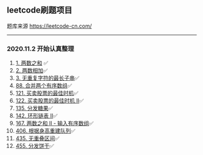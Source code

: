 ## leetcode刷题项目
题库来源 https://leetcode-cn.com/

---
### 2020.11.2 开始认真整理

1. [1. 两数之和](src/main/java/cn/zbq/leet0001/twosum/README.md) ✅
2. [2. 两数相加](src/main/java/cn/zbq/leet0002/addtwonumbers/README.md)✅
3. [3. 无重复字符的最长子串](src/main/java/cn/zbq/leet0003/lengthoflongestsubstring/README.md)✅
88. [88. 合并两个有序数组](src/main/java/cn/zbq/leet0088/mergesortedarray/README.md)✅
121. [121. 买卖股票的最佳时机](src/main/java/cn/zbq/leet0121/besttimetobuyandsellstock/README.md)✅
122. [122. 买卖股票的最佳时机 II](src/main/java/cn/zbq/leet0122/besttimetobuyandsellstockii/README.md)✅
135. [135. 分发糖果](src/main/java/cn/zbq/leet0135/candy/README.md)✅
142. [142. 环形链表 II](src/main/java/cn/zbq/leet0142/linkedlistcycleii/README.md)✅
167. [167. 两数之和 II - 输入有序数组](src/main/java/cn/zbq/leet0167/twosumiiinputarrayissorted/README.md)✅
406. [406. 根据身高重建队列](src/main/java/cn/zbq/leet0406/reconstructqueue/README.md)✅
435. [435. 无重叠区间](src/main/java/cn/zbq/leet0435/nonoverlappingintervals/README.md)✅
455. [455. 分发饼干](src/main/java/cn/zbq/leet0455/assigncookies/README.md)✅
